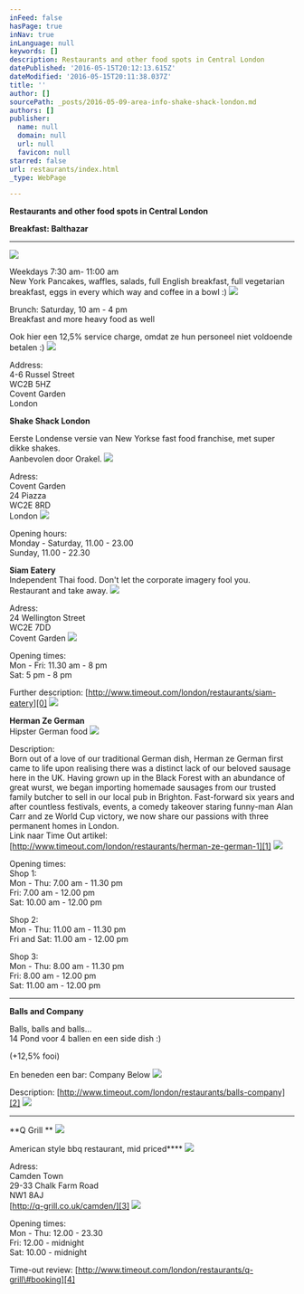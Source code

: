 ```yaml
---
inFeed: false
hasPage: true
inNav: true
inLanguage: null
keywords: []
description: Restaurants and other food spots in Central London
datePublished: '2016-05-15T20:12:13.615Z'
dateModified: '2016-05-15T20:11:38.037Z'
title: ''
author: []
sourcePath: _posts/2016-05-09-area-info-shake-shack-london.md
authors: []
publisher:
  name: null
  domain: null
  url: null
  favicon: null
starred: false
url: restaurants/index.html
_type: WebPage

---
```

**Restaurants and other food spots in Central London**

**Breakfast: Balthazar**

****
![](https://the-grid-user-content.s3-us-west-2.amazonaws.com/801406d5-0158-4d23-89ec-52db10db0320.jpg)

Weekdays 7:30 am- 11:00 am  
New York Pancakes, waffles, salads, full English breakfast, full vegetarian breakfast, eggs in every which way and coffee in a bowl :)
![](https://the-grid-user-content.s3-us-west-2.amazonaws.com/6710af86-3a7e-4569-9ec8-bdeb17e276c0.jpg)

Brunch: Saturday, 10 am - 4 pm  
Breakfast and more heavy food as well

Ook hier een 12,5% service charge, omdat ze hun personeel niet voldoende betalen :)
![](https://the-grid-user-content.s3-us-west-2.amazonaws.com/449f6ca6-e431-43d7-bd64-a8ba03d794f1.jpg)

Address:  
4-6 Russel Street  
WC2B 5HZ  
Covent Garden  
London

**Shake Shack London**

Eerste Londense versie van New Yorkse fast food franchise, met super dikke shakes.  
Aanbevolen door Orakel.
![](https://imgflo.herokuapp.com/graph/vahj1ThiexotieMo/8ea1cda662f57f1e1b59ea99ceb10cce/passthrough.jpg?height=226&input=https%3A%2F%2Fthe-grid-user-content.s3-us-west-2.amazonaws.com%2F7419b79b-4dea-4237-a778-656b3d761055.jpg&width=750)

Adress:  
Covent Garden  
24 Piazza  
WC2E 8RD   
London
![](https://the-grid-user-content.s3-us-west-2.amazonaws.com/8f7a8b20-6bf7-469a-90f1-e909ecac3aac.png)

Opening hours:  
Monday - Saturday, 11.00 - 23.00  
Sunday, 11.00 - 22.30

**Siam Eatery**  
Independent Thai food. Don't let the corporate imagery fool you.  
Restaurant and take away.
![](https://the-grid-user-content.s3-us-west-2.amazonaws.com/c7a42756-91fb-444c-9314-ea403f401907.jpg)

Adress:  
24 Wellington Street  
WC2E 7DD  
Covent Garden
![](https://imgflo.herokuapp.com/graph/vahj1ThiexotieMo/f38a653114485552df8157445aa4ace3/passthrough.jpg?height=450&input=https%3A%2F%2Fthe-grid-user-content.s3-us-west-2.amazonaws.com%2F9a29b9d8-8a48-4c88-916a-7fb2c2270890.jpg&width=299)

Opening times:  
Mon - Fri: 11.30 am - 8 pm  
Sat: 5 pm - 8 pm

Further description: [http://www.timeout.com/london/restaurants/siam-eatery][0]
![](https://the-grid-user-content.s3-us-west-2.amazonaws.com/3441e053-a6ed-49b3-a5f1-f6f3fd0804d1.jpg)

**Herman Ze German**  
Hipster German food
![](https://the-grid-user-content.s3-us-west-2.amazonaws.com/afcfd6c6-1a09-4ccd-94ea-351adcf349b8.jpg)

Description:  
Born out of a love of our traditional German dish, Herman ze German first came to life upon realising there was a distinct lack of our beloved sausage here in the UK. Having grown up in the Black Forest with an abundance of great wurst, we began importing homemade sausages from our trusted family butcher to sell in our local pub in Brighton. Fast-forward six years and after countless festivals, events, a comedy takeover staring funny-man Alan Carr and ze World Cup victory, we now share our passions with three permanent homes in London.  
Link naar Time Out artikel: [http://www.timeout.com/london/restaurants/herman-ze-german-1][1]
![](https://imgflo.herokuapp.com/graph/vahj1ThiexotieMo/a97071719f64567f36b7237abe3bcb9b/passthrough.jpg?height=494&input=https%3A%2F%2Fthe-grid-user-content.s3-us-west-2.amazonaws.com%2Fafcfd6c6-1a09-4ccd-94ea-351adcf349b8.jpg&width=750)

Opening times:  
Shop 1:  
Mon - Thu: 7.00 am - 11.30 pm  
Fri: 7.00 am - 12.00 pm  
Sat: 10.00 am - 12.00 pm

Shop 2:  
Mon - Thu: 11.00 am - 11.30 pm  
Fri and Sat: 11.00 am - 12.00 pm

Shop 3:  
Mon - Thu: 8.00 am - 11.30 pm  
Fri: 8.00 am - 12.00 pm  
Sat: 11.00 am - 12.00 pm

****

**Balls and Company**

Balls, balls and balls...  
14 Pond voor 4 ballen en een side dish :)

(+12,5% fooi)

En beneden een bar: Company Below
![](https://imgflo.herokuapp.com/graph/vahj1ThiexotieMo/9a1006504e581337c96a92cae8d377bb/passthrough.jpg?height=500&input=https%3A%2F%2Fthe-grid-user-content.s3-us-west-2.amazonaws.com%2Fd755b610-9ad8-49f6-ac52-238ab64867bf.jpg&width=750)

Description: [http://www.timeout.com/london/restaurants/balls-company][2]
![](https://imgflo.herokuapp.com/graph/vahj1ThiexotieMo/415f5ed20cc9cf8a376a4a7d113c93ec/passthrough.jpg?height=501&input=https%3A%2F%2Fthe-grid-user-content.s3-us-west-2.amazonaws.com%2F408bdf15-e2da-4c4a-bf89-23db59656cd0.jpg&width=750)

****

**Q Grill **
![](https://the-grid-user-content.s3-us-west-2.amazonaws.com/a34fe537-0151-4716-9abb-b3f23fb08496.jpg)

American style bbq restaurant, mid priced****
![](https://the-grid-user-content.s3-us-west-2.amazonaws.com/76da100c-4d57-48c4-8c38-cf4cd0dac2c7.jpg)

Adress:  
Camden Town  
29-33 Chalk Farm Road  
NW1 8AJ  
[http://q-grill.co.uk/camden/][3]
![](https://imgflo.herokuapp.com/graph/vahj1ThiexotieMo/dbcf6fd35d6090761e4d786adbf77032/passthrough.jpg?height=499&input=https%3A%2F%2Fs3-us-west-2.amazonaws.com%2Fthe-grid-img%2Fp%2Fdf6004c0c7584b835bf5407c09c283c6076f4392.jpg&width=750)

Opening times:  
Mon - Thu: 12.00 - 23.30   
Fri: 12.00 - midnight  
Sat: 10.00 - midnight

Time-out review: [http://www.timeout.com/london/restaurants/q-grill\#booking][4]

[0]: http://www.timeout.com/london/restaurants/siam-eatery
[1]: http://www.timeout.com/london/restaurants/herman-ze-german-1
[2]: http://www.timeout.com/london/restaurants/balls-company
[3]: http://q-grill.co.uk/camden/
[4]: http://www.timeout.com/london/restaurants/q-grill#booking
